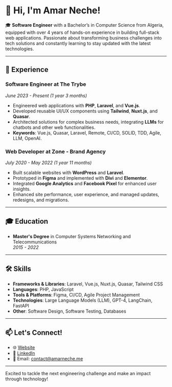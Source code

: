 # 👋 Hi, I'm Amar Neche!

🎓 **Software Engineer** with a Bachelor’s in Computer Science from Algeria, equipped with over 4 years of hands-on experience in building full-stack web applications. Passionate about transforming business challenges into tech solutions and constantly learning to stay updated with the latest technologies.

---

## 💼 Experience

### Software Engineer at The Trybe
*June 2023 - Present (1 year 3 months)*

- Engineered web applications with **PHP**, **Laravel**, and **Vue.js**.
- Developed reusable UI/UX components using **Tailwind**, **Nuxt.js**, and **Quasar**.
- Architected solutions for complex business needs, integrating **LLMs** for chatbots and other web functionalities.
- **Keywords**: Vue.js, Quasar, Laravel, Remote, CI/CD, SOLID, TDD, Agile, LLM, OpenAI.

### Web Developer at Zone - Brand Agency
*July 2020 - May 2022 (1 year 11 months)*

- Built scalable websites with **WordPress** and **Laravel**.
- Prototyped in **Figma** and implemented with **Divi** and **Elementor**.
- Integrated **Google Analytics** and **Facebook Pixel** for enhanced user insights.
- Enhanced site performance, user experience, and managed updates, redesigns, and migrations.

---

## 🎓 Education

- **Master's Degree** in Computer Systems Networking and Telecommunications  
  *2015 - 2022*

---

## 🛠️ Skills

- **Frameworks & Libraries**: Laravel, Vue.js, Nuxt.js, Quasar, Tailwind CSS
- **Languages**: PHP, JavaScript
- **Tools & Platforms**: Figma, CI/CD, Agile Project Management
- **Technologies**: Large Language Models (LLM), GPT-4, LangChain, FastAPI
- **Other**: Software Design, Software Testing, Databases

---

## 📫 Let's Connect!

- 🌐 [Website](https://amarneche.me)
- 💼 [LinkedIn](https://linkedin.com/in/amar-neche)
- 📧 Email: contact@amarneche.me

---

Excited to tackle the next engineering challenge and make an impact through technology!

